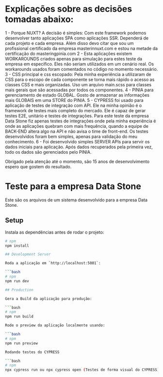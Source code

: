 # Explicações sobre as decisões tomadas abaixo:

1 - Porque NUXT? A decisão é simples: Com este framework podemos desenvolver tanto aplicações SPA como aplicações SSR. Dependerá de cada projeto e cada empresa.
Além disso devo citar que sou um profissional certificado da empresa masterinnuxt.com e estou na metade da certificação do masteringpinia.com
2 - Esta aplicações existem WORKAROUNDS criados apenas para simulação para estes teste da empresa em específico. Eles não seriam utilizados em um cenário real.
Os workarounds usados foram comentados no código no momento necessário.
3 - CSS principal e css escopado: Pela minha experiência a utilizaram de CSS para o escopo de cada componente se torna mais rápido o acesso as classes CSS e mais
organizadas. Uso um arquivo main.scss para classes mais gerais que são acessadas por todos os componentes.
4 - PINIA para gerenciamento de estado GLOBAL. Gosto de armazenar as informações mais GLOBAIS em uma STORE do PINIA.
5 - CYPRESS foi usado para aplicação de testes de integração com API. Ele na minha opinião é o framework de testes mais completo do mercado.
Ele é capaz de gerar testes E2E, unitário e testes de integrações. Para este teste da empresa Data Stone fiz apenas testes de integrações
onde pela minha experiência é onde as aplicações quebram com mais frequência, quando a equipe de BACK-END altera algo na API e não avisa
o time de front-end. Os testes desenvolvidos foram bem simples, apenas para validação do meu conhecimento.
6 - Foi desenvolvido simples SERVER APIs para servir os dados iniciais para aplicação. Após dados recuperados pela primeira vez,
todo os dados são gerenciados pelo PINIA.

Obrigado pela atenção até o momento, são 15 anos de desenvolvimento espero que gostem do resultado.

# Teste para a empresa Data Stone

Este são os arquivos de um sistema desenvolvido para a empresa Data Stone.

## Setup

Instala as dependências antes de rodar o projeto:

````bash
# npm
npm install

## Development Server

Roda a aplicação em `http://localhost:5001`:

```bash
# npm
npm run dev

## Production

Gera a Build da aplicação para produção:

```bash
# npm
npm run build

Rode o preview da aplicação localmente usando:

```bash
# npm
npm run preview

Rodando testes do CYPRESS

```bash
# npm
npx cypress run ou npx cypress open (Testes de forma visual do CYPRESS)

````
